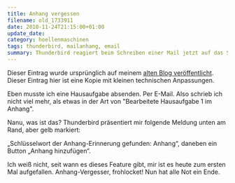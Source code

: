 ```yaml
---
title: Anhang vergessen
filename: old_1733911
date: 2010-11-24T21:15:00+01:00
update_date:
category: hoellenmaschinen
tags: thunderbird, mailanhang, email
summary: Thunderbird reagiert beim Schreiben einer Mail jetzt auf das Stichtwort „Anhang“ und warnt, wenn man keinen Anhang hinzugefügt hat.
---
```

Dieser Eintrag wurde ursprünglich auf meinem [alten Blog veröffentlicht](https://stu.blogger.de/stories/1733911/). Dieser Eintrag hier ist eine Kopie mit kleinen technischen Anpassungen.

Eben musste ich eine Hausaufgabe absenden. Per E-Mail.
Also schrieb ich nicht viel mehr, als etwas in der Art von "Bearbeitete Hausaufgabe 1 im Anhang".

Nanu, was ist das? Thunderbird präsentiert mir folgende Meldung unten am Rand, aber gelb markiert:

„Schlüsselwort der Anhang-Erinnerung gefunden: Anhang“, daneben ein Button „Anhang hinzufügen“.

Ich weiß nicht, seit wann es dieses Feature gibt, mir ist es heute zum ersten Mal aufgefallen. Anhang-Vergesser, frohlocket! Nun hat alle Not ein Ende.
